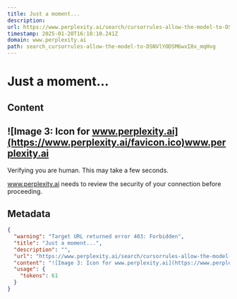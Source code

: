 ```yaml
---
title: Just a moment...
description: 
url: https://www.perplexity.ai/search/cursorrules-allow-the-model-to-DSNVlYODSM6wxI8x_mqHvg
timestamp: 2025-01-20T16:18:10.241Z
domain: www.perplexity.ai
path: search_cursorrules-allow-the-model-to-DSNVlYODSM6wxI8x_mqHvg
---
```


# Just a moment...



## Content

![Image 3: Icon for www.perplexity.ai](https://www.perplexity.ai/favicon.ico)www.perplexity.ai
----------------------------------------------------------------------------------------------

Verifying you are human. This may take a few seconds.

www.perplexity.ai needs to review the security of your connection before proceeding.

## Metadata

```json
{
  "warning": "Target URL returned error 403: Forbidden",
  "title": "Just a moment...",
  "description": "",
  "url": "https://www.perplexity.ai/search/cursorrules-allow-the-model-to-DSNVlYODSM6wxI8x_mqHvg",
  "content": "![Image 3: Icon for www.perplexity.ai](https://www.perplexity.ai/favicon.ico)www.perplexity.ai\n----------------------------------------------------------------------------------------------\n\nVerifying you are human. This may take a few seconds.\n\nwww.perplexity.ai needs to review the security of your connection before proceeding.",
  "usage": {
    "tokens": 61
  }
}
```
